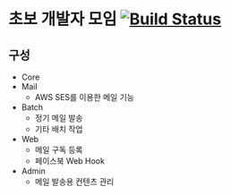 # 초보 개발자 모임  [![Build Status](https://travis-ci.org/jojoldu/dev-beginner-group.svg?branch=master)](https://travis-ci.org/jojoldu/dev-beginner-group)

## 구성

* Core
* Mail
  * AWS SES를 이용한 메일 기능 
* Batch
  * 정기 메일 발송
  * 기타 배치 작업
* Web
  * 메일 구독 등록
  * 페이스북 Web Hook
* Admin
  * 메일 발송용 컨텐츠 관리